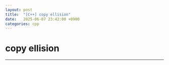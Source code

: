 ```yaml
---
layout: post
title:  "[C++] copy ellision"
date:   2025-06-07 23:42:00 +0900
categories: cpp
---
```


# copy ellision
****
